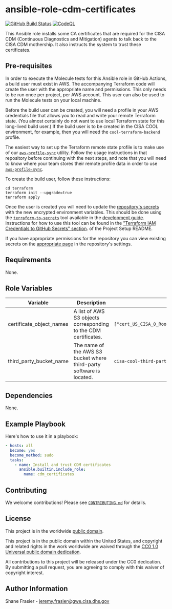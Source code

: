 # ansible-role-cdm-certificates #

[![GitHub Build Status](https://github.com/cisagov/ansible-role-cdm-certificates/workflows/build/badge.svg)](https://github.com/cisagov/ansible-role-cdm-certificates/actions)
[![CodeQL](https://github.com/cisagov/ansible-role-cdm-certificates/workflows/CodeQL/badge.svg)](https://github.com/cisagov/ansible-role-cdm-certificates/actions/workflows/codeql-analysis.yml)

This Ansible role installs some CA certificates that are required for
the CISA CDM (Continuous Diagnostics and Mitigation) agents to talk
back to the CISA CDM mothership.  It also instructs the system to
trust these certificates.

## Pre-requisites ##

In order to execute the Molecule tests for this Ansible role in GitHub
Actions, a build user must exist in AWS. The accompanying Terraform
code will create the user with the appropriate name and
permissions. This only needs to be run once per project, per AWS
account. This user can also be used to run the Molecule tests on your
local machine.

Before the build user can be created, you will need a profile in your
AWS credentials file that allows you to read and write your remote
Terraform state.  (You almost certainly do not want to use local
Terraform state for this long-lived build user.)  If the build user is
to be created in the CISA COOL environment, for example, then you will
need the `cool-terraform-backend` profile.

The easiest way to set up the Terraform remote state profile is to
make use of our
[`aws-profile-sync`](https://github.com/cisagov/aws-profile-sync)
utility. Follow the usage instructions in that repository before
continuing with the next steps, and note that you will need to know
where your team stores their remote profile data in order to use
[`aws-profile-sync`](https://github.com/cisagov/aws-profile-sync).

To create the build user, follow these instructions:

```console
cd terraform
terraform init --upgrade=true
terraform apply
```

Once the user is created you will need to update the [repository's
secrets](https://help.github.com/en/actions/configuring-and-managing-workflows/creating-and-storing-encrypted-secrets)
with the new encrypted environment variables. This should be done
using the
[`terraform-to-secrets`](https://github.com/cisagov/development-guide/tree/develop/project_setup#terraform-iam-credentials-to-github-secrets-)
tool available in the [development
guide](https://github.com/cisagov/development-guide). Instructions for
how to use this tool can be found in the ["Terraform IAM Credentials
to GitHub Secrets"
section](https://github.com/cisagov/development-guide/tree/develop/project_setup#terraform-iam-credentials-to-github-secrets-).
of the Project Setup README.

If you have appropriate permissions for the repository you can view
existing secrets on the [appropriate
page](https://github.com/cisagov/ansible-role-cdm-certificates/settings/secrets)
in the repository's settings.

## Requirements ##

None.

## Role Variables ##

| Variable | Description | Default | Required |
|----------|-------------|---------|----------|
| certificate_object_names | A list of AWS S3 objects corresponding to the CDM certificates. | `["cert_US_CISA_0_Root_CA.crt","cert_US_CISA_1_Issuing_CA_reissued.crt"]` | No |
| third_party_bucket_name | The name of the AWS S3 bucket where third-party software is located. | `cisa-cool-third-party-production` | Yes |

## Dependencies ##

None.

## Example Playbook ##

Here's how to use it in a playbook:

```yaml
- hosts: all
  become: yes
  become_method: sudo
  tasks:
    - name: Install and trust CDM certificates
      ansible.builtin.include_role:
        name: cdm_certificates
```

## Contributing ##

We welcome contributions!  Please see [`CONTRIBUTING.md`](CONTRIBUTING.md) for
details.

## License ##

This project is in the worldwide [public domain](LICENSE).

This project is in the public domain within the United States, and
copyright and related rights in the work worldwide are waived through
the [CC0 1.0 Universal public domain
dedication](https://creativecommons.org/publicdomain/zero/1.0/).

All contributions to this project will be released under the CC0
dedication. By submitting a pull request, you are agreeing to comply
with this waiver of copyright interest.

## Author Information ##

Shane Frasier - <jeremy.frasier@gwe.cisa.dhs.gov>

